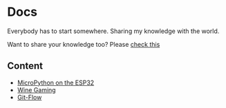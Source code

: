 # Docs
Everybody has to start somewhere. Sharing my knowledge with the world.

Want to share your knowledge too? Please [check this](CONTRIBUTING.md)

## Content
- [MicroPython on the ESP32](docs/micropython-esp32.md)
- [Wine Gaming](docs/wine-gaming.md)
- [Git-Flow](docs/gitflow.md)
